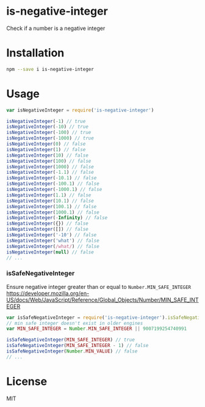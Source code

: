 # is-negative-integer 
Check if a number is a negative integer

# Installation
```bash
npm --save i is-negative-integer
```

# Usage
```js
var isNegativeInteger = require('is-negative-integer')

isNegativeInteger(-1) // true
isNegativeInteger(-10) // true
isNegativeInteger(-100) // true
isNegativeInteger(-1000) // true
isNegativeInteger(0) // false
isNegativeInteger(1) // false
isNegativeInteger(10) // false
isNegativeInteger(100) // false
isNegativeInteger(1000) // false
isNegativeInteger(-1.1) // false
isNegativeInteger(-10.1) // false
isNegativeInteger(-100.1) // false
isNegativeInteger(-1000.1) // false
isNegativeInteger(1.1) // false
isNegativeInteger(10.1) // false
isNegativeInteger(100.1) // false
isNegativeInteger(1000.1) // false
isNegativeInteger(-Infinity) // false
isNegativeInteger({}) // false
isNegativeInteger([]) // false
isNegativeInteger('-10') // false
isNegativeInteger('what') // false
isNegativeInteger(/what/) // false
isNegativeInteger(null) // false
// ...
```

### isSafeNegativeInteger
Ensure negative integer greater than or equal to `Number.MIN_SAFE_INTEGER`
https://developer.mozilla.org/en-US/docs/Web/JavaScript/Reference/Global_Objects/Number/MIN_SAFE_INTEGER
```js
var isSafeNegativeInteger = require('is-negative-integer').isSafeNegativeInteger
// min safe integer doesn't exist in older engines
var MIN_SAFE_INTEGER = Number.MIN_SAFE_INTEGER || 9007199254740991

isSafeNegativeInteger(MIN_SAFE_INTEGER) // true
isSafeNegativeInteger(MIN_SAFE_INTEGER - 1) // false
isSafeNegativeInteger(Number.MIN_VALUE) // false
// ...
```

# License
MIT
